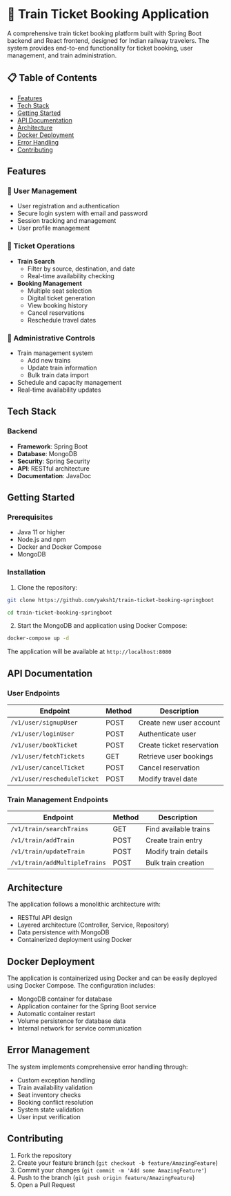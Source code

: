 # 🚂 Train Ticket Booking Application

A comprehensive train ticket booking platform built with Spring Boot backend and React frontend, designed for Indian railway travelers. The system provides end-to-end functionality for ticket booking, user management, and train administration.

## 📋 Table of Contents
- [Features](#-features)
- [Tech Stack](#-tech-stack)
- [Getting Started](#-getting-started)
- [API Documentation](#-api-documentation)
- [Architecture](#-architecture)
- [Docker Deployment](#-docker-deployment)
- [Error Handling](#-error-handling)
- [Contributing](#-contributing)

## Features

### 👤 User Management
- User registration and authentication
- Secure login system with email and password
- Session tracking and management
- User profile management

### 🎫 Ticket Operations
- **Train Search**
  - Filter by source, destination, and date
  - Real-time availability checking
- **Booking Management**
  - Multiple seat selection
  - Digital ticket generation
  - View booking history
  - Cancel reservations
  - Reschedule travel dates

### 🚂 Administrative Controls
- Train management system
  - Add new trains
  - Update train information
  - Bulk train data import
- Schedule and capacity management
- Real-time availability updates

## Tech Stack

### Backend
- **Framework**: Spring Boot
- **Database**: MongoDB
- **Security**: Spring Security
- **API**: RESTful architecture
- **Documentation**: JavaDoc

## Getting Started

### Prerequisites
- Java 11 or higher
- Node.js and npm
- Docker and Docker Compose
- MongoDB

### Installation

1. Clone the repository:
```bash
git clone https://github.com/yaksh1/train-ticket-booking-springboot

cd train-ticket-booking-springboot
```

2. Start the MongoDB and application using Docker Compose:
```bash
docker-compose up -d
```

The application will be available at `http://localhost:8080`

## API Documentation

### User Endpoints

| Endpoint | Method | Description |
|----------|---------|-------------|
| `/v1/user/signupUser` | POST | Create new user account |
| `/v1/user/loginUser` | POST | Authenticate user |
| `/v1/user/bookTicket` | POST | Create ticket reservation |
| `/v1/user/fetchTickets` | GET | Retrieve user bookings |
| `/v1/user/cancelTicket` | POST | Cancel reservation |
| `/v1/user/rescheduleTicket` | POST | Modify travel date |

### Train Management Endpoints

| Endpoint | Method | Description |
|----------|---------|-------------|
| `/v1/train/searchTrains` | GET | Find available trains |
| `/v1/train/addTrain` | POST | Create train entry |
| `/v1/train/updateTrain` | POST | Modify train details |
| `/v1/train/addMultipleTrains` | POST | Bulk train creation |

## Architecture

The application follows a monolithic architecture with:
- RESTful API design
- Layered architecture (Controller, Service, Repository)
- Data persistence with MongoDB
- Containerized deployment using Docker

## Docker Deployment

The application is containerized using Docker and can be easily deployed using Docker Compose. The configuration includes:
- MongoDB container for database
- Application container for the Spring Boot service
- Automatic container restart
- Volume persistence for database data
- Internal network for service communication

## Error Management

The system implements comprehensive error handling through:
- Custom exception handling
- Train availability validation
- Seat inventory checks
- Booking conflict resolution
- System state validation
- User input verification

## Contributing

1. Fork the repository
2. Create your feature branch (`git checkout -b feature/AmazingFeature`)
3. Commit your changes (`git commit -m 'Add some AmazingFeature'`)
4. Push to the branch (`git push origin feature/AmazingFeature`)
5. Open a Pull Request

